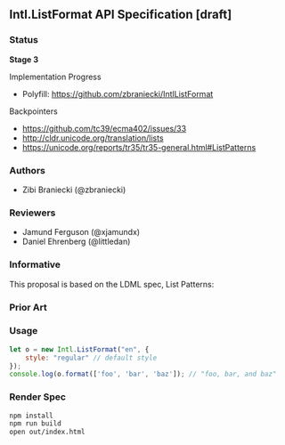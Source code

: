 ## Intl.ListFormat API Specification [draft]

### Status

__Stage 3__

Implementation Progress

 * Polyfill: https://github.com/zbraniecki/IntlListFormat

Backpointers

* https://github.com/tc39/ecma402/issues/33
* http://cldr.unicode.org/translation/lists
* https://unicode.org/reports/tr35/tr35-general.html#ListPatterns

### Authors

 * Zibi Braniecki (@zbraniecki)

### Reviewers

 * Jamund Ferguson (@xjamundx)
 * Daniel Ehrenberg (@littledan)

### Informative

This proposal is based on the LDML spec, List Patterns:


### Prior Art


### Usage

```javascript
let o = new Intl.ListFormat("en", {
    style: "regular" // default style
});
console.log(o.format(['foo', 'bar', 'baz']); // "foo, bar, and baz"
```

### Render Spec

```bash
npm install
npm run build
open out/index.html
```

